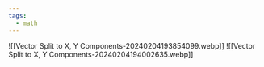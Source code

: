 ```yaml
---
tags:
  - math
---
```

![[Vector Split to X, Y Components-20240204193854099.webp]]
![[Vector Split to X, Y Components-20240204194002635.webp]]